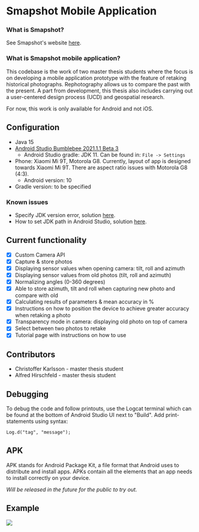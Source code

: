 # Smapshot Mobile Application

### What is Smapshot?
See Smapshot's website [here](https://smapshot.heig-vd.ch/).

### What is Smapshot mobile application?
This codebase is the work of two master thesis students where the focus is on developing a mobile application prototype with the feature of retaking historical photographs. Rephotography allows us to compare the past with the present. A part from development, this thesis also includes carrying out a user-centered design process (UCD) and geospatial research.

For now, this work is only available for Android and not iOS.

## Configuration

* Java 15
* [Android Studio Bumblebee 2021.1.1 Beta 3](https://developer.android.com/studio/preview/index.html)
  * Android Studio gradle: JDK 11. Can be found in: ```File -> Settings```
* Phone: Xiaomi Mi 9T, Motorola G8. Currently, layout of app is designed towards Xiaomi Mi 9T. There are aspect ratio issues with Motorola G8 (4:3).
  * Android version: 10
* Gradle version: to be specified

### Known issues
* Specify JDK version error, solution [here](https://www.py4u.net/discuss/604849).
* How to set JDK path in Android Studio, solution [here](https://stackoverflow.com/questions/68120382/how-to-set-java-jdk-path-in-android-studio-arctic-fox).

## Current functionality
- [X] Custom Camera API
- [X] Capture & store photos
- [X] Displaying sensor values when opening camera: tilt, roll and azimuth
- [X] Displaying sensor values from old photos (tilt, roll and azimuth)
- [X] Normalizing angles (0-360 degrees)
- [X] Able to store azimuth, tilt and roll when capturing new photo and compare with old
- [X] Calculating results of parameters & mean accuracy in %
- [X] Instructions on how to position the device to achieve greater accuracy when retaking a photo
- [X] Transparency mode in camera: displaying old photo on top of camera
- [X] Select between two photos to retake
- [X] Tutorial page with instructions on how to use

## Contributors
* Christoffer Karlsson - master thesis student
* Alfred Hirschfeld - master thesis student

## Debugging
To debug the code and follow printouts, use the Logcat terminal which can be found at the bottom of Android Studio UI next to "Build". Add print-statements using syntax: 

```Log.d("tag", "message");```

## APK
APK stands for Android Package Kit, a file format that Android uses to distribute and install apps. APKs contain all the elements that an app needs to install correctly on your device. 

*Will be released in the future for the public to try out.* 

## Example
![](https://github.com/Christoffer9612/smapshot-application/blob/master/transparency_demo.gif)
